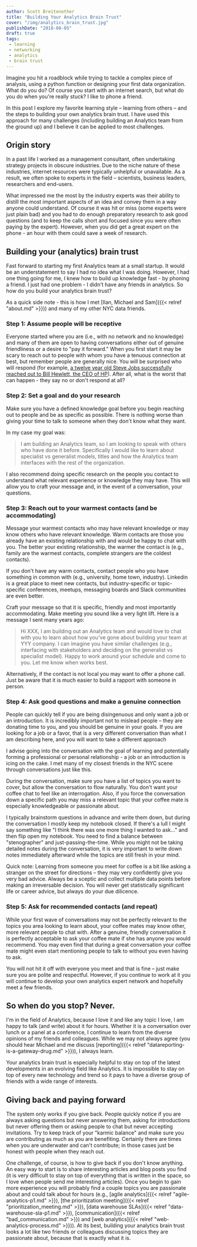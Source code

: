 ```yaml
---
author: Scott Breitenother
title: "Building Your Analytics Brain Trust"
cover: "/img/analytics_brain_trust.jpg"
publishDate: "2018-08-05"
draft: true
tags: 
 - learning
 - networking
 - analytics
 - brain trust
---
```


Imagine you hit a roadblock while trying to tackle a complex piece of analysis, using a python function or designing your first data organization. What do you do? Of course you start with an internet search, but what do you do when you're really stuck? I like to phone a friend. 

In this post I explore my favorite learning style – learning from others – and the steps to building your own analytics brain trust. I have used this approach for many challenges (including building an Analytics team from the ground up) and I believe it can be applied to most challenges.
<!--more-->


## Origin story

In a past life I worked as a management consultant, often undertaking strategy projects in obscure industries. Due to the niche nature of these industries, internet resources were typically unhelpful or unavailable. As a result, we often spoke to experts in the field – scientists, business leaders, researchers and end-users.

What impressed me the most by the industry experts was their ability to distill the most important aspects of an idea and convey them in a way anyone could understand. Of course it was hit or miss (some experts were just plain bad) and you had to do enough preparatory research to ask good questions (and to keep the calls short and focused since you were often paying by the expert). However, when you did get a great expert on the phone - an hour with them could save a week of research. 


## Building your (analytics) brain trust

Fast forward to starting my first Analytics team at a small startup. It would be an understatement to say I had no idea what I was doing. However, I had one thing going for me, I knew how to build up knowledge fast - by phoning a friend. I just had one problem - I didn't have any friends in analytics. So how do you build your analytics brain trust?

As a quick side note - this is how I met [Ilan, Michael and Sam]({{< relref "about.md" >}})) and many of my other NYC data friends.


### Step 1: Assume people will be receptive

Everyone started where you are (i.e., with no network and no knowledge) and many of them are open to having conversations either out of genuine friendliness or a desire to "pay it forward." When you first start it may be scary to reach out to people with whom you have a tenuous connection at best, but remember people are generally nice. You will be surprised who will respond (for example, [a twelve year old Steve Jobs successfully reached out to Bill Hewlett, the CEO of HP](https://www.businessinsider.com/what-we-can-learn-from-the-gutsy-way-steve-jobs-landed-a-job-at-hp-2015-7)). After all, what is the worst that can happen - they say no or don't respond at all?


### Step 2: Set a goal and do your research

Make sure you have a defined knowledge goal before you begin reaching out to people and be as specific as possible. There is nothing worse than giving your time to talk to someone when they don't know what they want. 

In my case my goal was: 

>I am building an Analytics team, so I am looking to speak with others who have done it before. Specifically I would like to learn about specialist vs generalist models, titles and how the Analytics team interfaces with the rest of the organization.

I also recommend doing specific research on the people you contact to understand what relevant experience or knowledge they may have. This will allow you to craft your message and, in the event of a conversation, your questions.


### Step 3: Reach out to your warmest contacts (and be accommodating)

Message your warmest contacts who may have relevant knowledge or may know others who have relevant knowledge. Warm contacts are those you already have an existing relationship with and would be happy to chat with you. The better your existing relationship, the warmer the contact is (e.g., family are the warmest contacts, complete strangers are the coldest contacts).

If you don't have any warm contacts, contact people who you have something in common with (e.g., university, home town, industry). Linkedin is a great place to meet new contacts, but industry-specific or topic-specific conferences, meetups, messaging boards and Slack communities are even better.

Craft your message so that it is specific, friendly and most importantly accommodating. Make meeting you sound like a very light lift. Here is a message I sent many years ago:

>Hi XXX, I am building out an Analytics team and would love to chat with you to learn about how you've gone about building your team at YYY company. I can imagine you have similar challenges (e.g., interfacing with stakeholders and deciding on the generalist vs specialist model). Happy to work around your schedule and come to you. Let me know when works best.

Alternatively, if the contact is not local you may want to offer a phone call. Just be aware that it is much easier to build a rapport with someone in person.

### Step 4: Ask good questions and make a genuine connection

People can quickly tell if you are being disingenuous and only want a job or an introduction. It is incredibly important not to mislead people – they are donating time to you, and you should be genuine in your goals. If you are looking for a job or a favor, that is a very different conversation than what I am describing here, and you will want to take a different approach

I advise going into the conversation with the goal of learning and potentially forming a professional or personal relationship - a job or an introduction is icing on the cake. I met many of my closest friends in the NYC scene through conversations just like this.

During the conversation, make sure you have a list of topics you want to cover, but allow the conversation to flow naturally. You don't want your coffee chat to feel like an interrogation. Also, if you force the conversation down a specific path you may miss a relevant topic that your coffee mate is especially knowledgeable or passionate about.

I typically brainstorm questions in advance and write them down, but during the conversation I mostly keep my notebook closed. If there's a lull I might say something like "I think there was one more thing I wanted to ask..." and then flip open my notebook. You need to find a balance between "stenographer" and just-passing-the-time. While you might not be taking detailed notes during the conversation, it is very important to write down notes immediately afterward while the topics are still fresh in your mind.

Quick note: Learning from someone you meet for coffee is a bit like asking a stranger on the street for directions – they may very confidently give you very bad advice. Always be a sceptic and collect multiple data points before making an irreversable decision. You will never get statistically significant life or career advice, but always do your due dilicence. 

### Step 5: Ask for recommended contacts (and repeat)

While your first wave of conversations may not be perfectly relevant to the topics you area looking to learn about, your coffee mates may know other, more relevant people to chat with. After a genuine, friendly conversation it is perfectly acceptable to ask your coffee mate if she has anyone you would recommend. You may even find that during a great conversation your coffee mate might even start mentioning people to talk to without you even having to ask.

You will not hit it off with everyone you meet and that is fine – just make sure you are polite and respectful. However, if you continue to work at it you will continue to develop your own analytics expert network and hopefully meet a few friends.


## So when do you stop? Never.

I'm in the field of Analytics, because I love it and like any topic I love, I am happy to talk (and write) about it for hours. Whether it is a conversation over lunch or a panel at a conference, I continue to learn from the diverse opinions of my friends and colleagues. While we may not always agree (you should hear Michael and me discuss [reporting]({{< relref "datareporting-is-a-gateway-drug.md" >}})), I always learn.

Your analytics brain trust is especially helpful to stay on top of the latest developments in an evolving field like Analytics. It is impossible to stay on top of every new technology and trend so it pays to have a diverse group of friends with a wide range of interests.


## Giving back and paying forward

The system only works if you give back. People quickly notice if you are always asking questions but never answering them, asking for introductions but never offering them or asking people to chat but never accepting invitations. Try to keep track of your "karmic balance" and make sure you are contributing as much as you are benefiting. Certainly there are times when you are underwater and can't contribute; in those cases just be honest with people when they reach out.

One challenge, of course, is how to give back if you don't know anything. An easy way to start is to share interesting articles and blog posts you find (it is very difficult to stay on top of everything that is written in the space, so I love when people send me interesting articles). Once you begin to gain more experience you will probably find a couple topics you are passionate about and could talk about for hours (e.g., [agile analytics]({{< relref "agile-analytics-p1.md" >}}), [the prioritization meeting]({{< relref "prioritization_meeting.md" >}}), [data warehouse SLAs]({{< relref "data-warehouse-sla-p1.md" >}}), [communication]({{< relref "bad_communication.md" >}}) and [web analytics]({{< relref "web-analytics-process.md" >}})). At its best, building your analytics brain trust looks a lot like two friends or colleagues discussing topics they are passionate about, because that is exactly what it is.